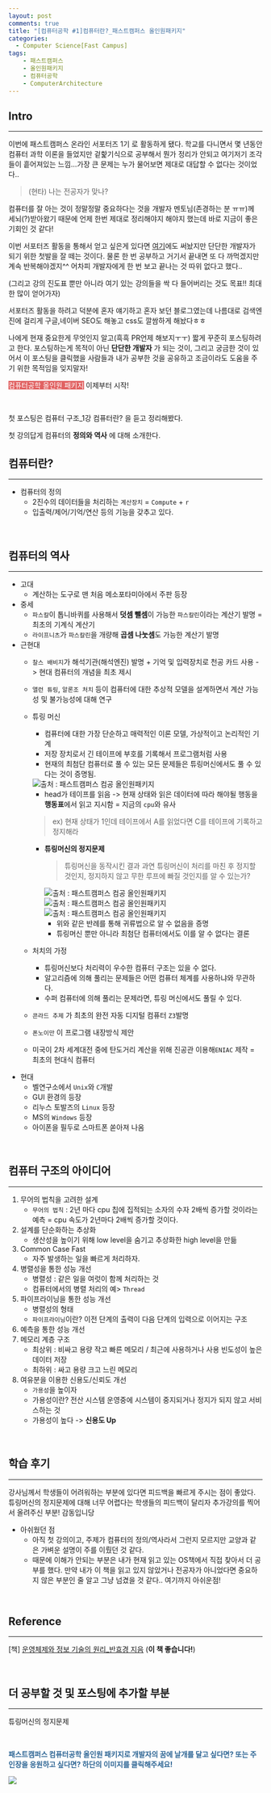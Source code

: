 ```yaml
---
layout: post
comments: true
title: "[컴퓨터공학 #1]컴퓨터란?_패스트캠퍼스 올인원패키지"
categories:
  - Computer Science[Fast Campus]
tags:
    - 패스트캠퍼스
    - 올인원패키지
    - 컴퓨터공학
    - ComputerArchitecture
---
```


## Intro
---
이번에 <span class="hl">패스트캠퍼스 온라인 서포터즈 1기 </span>로 활동하게 됐다. 학교를 다니면서 몇 년동안 컴퓨터 과학 이론을 들었지만 겉핥기식으로 공부해서 뭔가 정리가 안되고 여기저기 조각들이 흩어져있는 느낌...가장 큰 문제는 누가 물어보면 제대로 대답할 수 없다는 것이었다..

> (현타) 나는 전공자가 맞나?

<span class="hl">컴퓨터를 잘 아는 것</span>이 정말정말 중요하다는 것을 개발자 멘토님(존경하는 분 ㅠㅠ)께 세뇌(?)받아왔기 때문에 언제 한번 제대로 정리해야지 해야지 했는데 바로 지금이 좋은 기회인 것 같다!

이번 서포터즈 활동을 통해서 얻고 싶은게 있다면 <a href="https://kwonsye.github.io/category/computer-science.html">여기</a>에도 써놨지만 <span class="hl">단단한 개발자</span>가 되기 위한 첫발을 잘 떼는 것이다. 물론 한 번 공부하고 거기서 끝내면 또 다 까먹겠지만 계속 반복해야겠지^^ 어차피 개발자에게 한 번 보고 끝나는 것 따위 없다고 했다..

(그리고 강의 진도표 뿐만 아니라 여기 있는 강의들을 싹 다 들어버리는 것도 목표!! 최대한 많이 얻어가자)

서포터즈 활동을 하려고 덕분에 혼자 얘기하고 혼자 보던 블로그였는데 나름대로 검색엔진에 걸리게 구글,네이버 SEO도 해놓고 css도 깔쌈하게 해놨다ㅎㅎ

나에게 현재 중요한게 무엇인지 알고(흑흑 PR언제 해보지ㅜㅜ) 짧게 꾸준히 포스팅하려고 한다. 포스팅하는게 목적이 아닌 **단단한 개발자** 가 되는 것이, 그리고 궁금한 것이 있어서 이 포스팅을 클릭했을 사람들과 내가 공부한 것을 공유하고 조금이라도 도움을 주기 위한 목적임을 잊지말자!

<span style="background-color : #e16262; color : white;" onclick="location.href='https://bit.ly/2TRCh5e'">컴퓨터공학 올인원 패키지</span> 이제부터 시작!

<br>

첫 포스팅은 <span class="hl">컴퓨터 구조_1강 컴퓨터란?</span> 을 듣고 정리해봤다.

첫 강의답게 컴퓨터의 **정의와 역사** 에 대해 소개한다.

## 컴퓨터란?
---

- 컴퓨터의 정의
    - 2진수의 데이터들을 처리하는 `계산장치` = `Compute` + `r`
    - 입출력/제어/기억/연산 등의 기능을 갖추고 있다.

<br>

## 컴퓨터의 역사
---
    
- 고대
    - 계산하는 도구로 맨 처음 메소포타미아에서 주판 등장
- 중세
    - `파스칼`이 톱니바퀴를 사용해서 **덧셈 뺄셈**이 가능한 `파스칼린`이라는 계산기 발명 = 최초의 기계식 계산기
    - `라이프니츠`가 `파스칼린`을 개량해 **곱셈 나눗셈**도 가능한 계산기 발명
- 근현대
    - `찰스 배비지`가 <span class="hl">해석기관(해석엔진) 발명 + 기억 및 입력장치로 천공 카드</span> 사용 -> 현대 컴퓨터의 개념을 최초 제시
    - `앨런 튜링`, `알론조 처치` 등이 컴퓨터에 대한 추상적 모델을 설계하면서 계산 가능성 및 불가능성에 대해 연구
    - <span class="hl">튜링 머신</span>
        - 컴퓨터에 대한 가장 단순하고 매력적인 이론 모델, 가상적이고 논리적인 기계
        - 저장 장치로서 긴 테이프에 부호를 기록해서 프로그램처럼 사용
        - 현재의 최첨단 컴퓨터로 풀 수 있는 모든 문제들은 튜링머신에서도 풀 수 있다는 것이 증명됨.

        <img src="/assets/images/190401/cs2.JPG" title="출처 : 패스트캠퍼스 컴공 올인원패키지">

        - head가 테이프를 읽음 -> 현재 상태와 읽은 데이터에 따라 해야될 행동을 **행동표**에서 읽고 지시함 = 지금의 `cpu`와 유사
        > ex) 현재 상태가 1인데 테이프에서 A를 읽었다면 C를 테이프에 기록하고 정지해라

        - **튜링머신의 정지문제**
            > 튜링머신을 동작시킨 결과 과연 튜링머신이 처리를 마친 후 정지할 것인지, 정지하지 않고 무한 루프에 빠질 것인지를 알 수 있는가?

            <img src="/assets/images/190401/cs1.JPG" title="출처 : 패스트캠퍼스 컴공 올인원패키지">

            <img src="/assets/images/190401/cs3.JPG" title="출처 : 패스트캠퍼스 컴공 올인원패키지">

            <img src="/assets/images/190401/cs4.JPG" title="출처 : 패스트캠퍼스 컴공 올인원패키지">
            
            - 위와 같은 반례를 통해 귀류법으로 알 수 없음을 증명
            - 튜링머신 뿐만 아니라 최첨단 컴퓨터에서도 이를 알 수 없다는 결론

    - <span class="hl">처치의 가정</span>
        - 튜링머신보다 처리력이 우수한 컴퓨터 구조는 있을 수 없다.
        - 알고리즘에 의해 풀리는 문제들은 어떤 컴퓨터 체계를 사용하냐와 무관하다. 
        - 수퍼 컴퓨터에 의해 풀리는 문제라면, 튜링 머신에서도 풀릴 수 있다.
    - `콘라드 추제` 가 최초의 완전 자동 디지털 컴퓨터 `Z3`발명
    - `폰노이만` 이 <span class="hl">프로그램 내장방식</span> 제안
    - 미국이 2차 세계대전 중에 탄도거리 계산을 위해 진공관 이용해`ENIAC` 제작 = 최초의 현대식 컴퓨터 
- 현대
    - 벨연구소에서 `Unix`와 `C`개발
    - GUI 환경의 등장
    - 리누스 토발즈의 `Linux` 등장 
    - MS의 `Windows` 등장
    - 아이폰을 필두로 스마트폰 쏟아져 나옴

<br>

## 컴퓨터 구조의 아이디어
---
1. 무어의 법칙을 고려한 설계
    - `무어의 법칙` : 2년 마다 cpu 칩에 집적되는 소자의 수자 2배씩 증가할 것이라는 예측 = cpu 속도가 2년마다 2배씩 증가할 것이다.
2. 설계를 단순화하는 추상화
    - 생산성을 높이기 위해 low level을 숨기고 추상화한 high level을 만듦
3. Common Case Fast
    - 자주 발생하는 일을 빠르게 처리하자.
4. <span class="hl">병렬성</span>을 통한 성능 개선
    - 병렬성 : 같은 일을 여럿이 함께 처리하는 것
    - 컴퓨터에서의 병렬 처리의 예> `Thread`
5.  <span class="hl">파이프라이닝</span>을 통한 성능 개선
    - 병렬성의 형태
    - `파이프라이닝`이란? 이전 단계의 출력이 다음 단계의 입력으로 이어지는 구조
6. 예측을 통한 성능 개선
7. 메모리 계층 구조
    - 최상위 : 비싸고 용량 작고 빠른 메모리 / 최근에 사용하거나 사용 빈도성이 높은 데이터 저장
    - 최하위 : 싸고 용량 크고 느린 메모리
8. 여유분을 이용한 신용도/신뢰도 개선
    - `가용성`을 높이자
    - 가용성이란? 전산 시스템 운영중에 시스템이 중지되거나 정지가 되지 않고 서비스하는 것
    - 가용성이 높다 -> **신용도 Up** 

<br>

## 학습 후기
---

강사님께서 학생들이 어려워하는 부분에 있다면 피드백을 빠르게 주시는 점이 좋았다. 튜링머신의 정지문제에 대해 너무 어렵다는 학생들의 피드백이 달리자 추가강의를 찍어서 올려주신 부분! 감동입니당

- 아쉬웠던 점
    - 아직 첫 강의이고, 주제가 컴퓨터의 정의/역사라서 그런지 모르지만 교양과 같은 가벼운 설명이 주를 이뤘던 것 같다.
    - 때문에 이해가 안되는 부분은 내가 현재 읽고 있는 OS책에서 직접 찾아서 더 공부를 했다. 만약 내가 이 책을 읽고 있지 않았거나 전공자가 아니었다면 중요하지 않은 부분인 줄 알고 그냥 넘겼을 것 같다.. 여기까지 아쉬운점!

<br>

## Reference
---
[책] <a href="https://book.naver.com/bookdb/book_detail.nhn?bid=4392911">운영체제와 정보 기술의 원리_반효경 지음</a> (**이 책 좋습니다!**)

<br>

## 더 공부할 것 및 포스팅에 추가할 부분
---
튜링머신의 정지문제

<br>

<span style="color:#2d6594; font-weight: bold;text-align: justify; ">패스트캠퍼스 컴퓨터공학 올인원 패키지로 개발자의 꿈에 날개를 달고 싶다면? 또는 주인장을 응원하고 싶다면? 하단의 이미지를 클릭해주세요!</span>
<br>

<img src="/assets/images/190401/link.JPG" onclick="javascript:newin=window.open('about:blank'); newin.location.href='https://bit.ly/2TRCh5e';" style="cursor:pointer;">

<br>

<br>